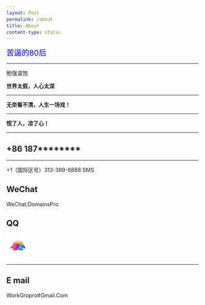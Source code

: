 ```yaml
---
layout: Post
permalink: /about
title: About
content-type: static
---
```


<span style="color: #0000ff; font-size: 20px">苦逼的80后</span>

<hr class="rainbow-hr">   

<p class="blue-gradient-text">勉强温饱</p>


**世界太假，人心太深**

***

**无奈看不清，人生一场戏！**

***

**慌了人，凉了心！**

<hr width="100%" color="#a9a9a9" /> 

## +86 187********

<hr width="100%" color="#a9a9a9" />  

<p class="rainbow-text-animated">+1（国际区号）313-389-6888 SMS</p>

## WeChat 
WeChat;DomainsPro 

## QQ

<a href="https://qm.qq.com/q/3oAJ0z7uPm" target="_blank"><img src="/assets/img/qq.png" width="60" height="60" alt="189880100">  </a>


 <hr class="animated-rainbow-hr">
 
## E mail
WorkGropro#Gmail.Com
